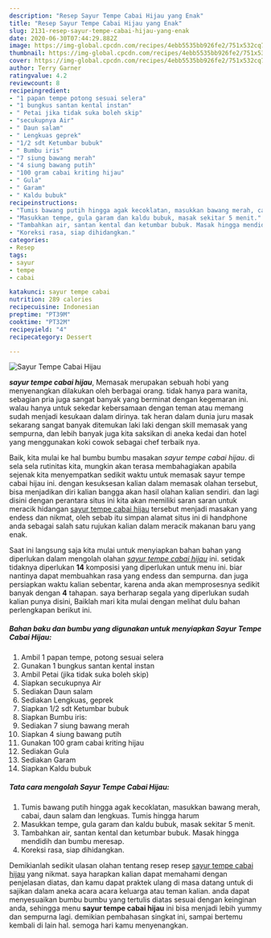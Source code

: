 ```yaml
---
description: "Resep Sayur Tempe Cabai Hijau yang Enak"
title: "Resep Sayur Tempe Cabai Hijau yang Enak"
slug: 2131-resep-sayur-tempe-cabai-hijau-yang-enak
date: 2020-06-30T07:44:29.882Z
image: https://img-global.cpcdn.com/recipes/4ebb5535bb926fe2/751x532cq70/sayur-tempe-cabai-hijau-foto-resep-utama.jpg
thumbnail: https://img-global.cpcdn.com/recipes/4ebb5535bb926fe2/751x532cq70/sayur-tempe-cabai-hijau-foto-resep-utama.jpg
cover: https://img-global.cpcdn.com/recipes/4ebb5535bb926fe2/751x532cq70/sayur-tempe-cabai-hijau-foto-resep-utama.jpg
author: Terry Garner
ratingvalue: 4.2
reviewcount: 8
recipeingredient:
- "1 papan tempe potong sesuai selera"
- "1 bungkus santan kental instan"
- " Petai jika tidak suka boleh skip"
- "secukupnya Air"
- " Daun salam"
- " Lengkuas geprek"
- "1/2 sdt Ketumbar bubuk"
- " Bumbu iris"
- "7 siung bawang merah"
- "4 siung bawang putih"
- "100 gram cabai kriting hijau"
- " Gula"
- " Garam"
- " Kaldu bubuk"
recipeinstructions:
- "Tumis bawang putih hingga agak kecoklatan, masukkan bawang merah, cabai, daun salam dan lengkuas. Tumis hingga harum"
- "Masukkan tempe, gula garam dan kaldu bubuk, masak sekitar 5 menit."
- "Tambahkan air, santan kental dan ketumbar bubuk. Masak hingga mendidih dan bumbu meresap."
- "Koreksi rasa, siap dihidangkan."
categories:
- Resep
tags:
- sayur
- tempe
- cabai

katakunci: sayur tempe cabai 
nutrition: 289 calories
recipecuisine: Indonesian
preptime: "PT39M"
cooktime: "PT32M"
recipeyield: "4"
recipecategory: Dessert

---
```



![Sayur Tempe Cabai Hijau](https://img-global.cpcdn.com/recipes/4ebb5535bb926fe2/751x532cq70/sayur-tempe-cabai-hijau-foto-resep-utama.jpg)

<b><i>sayur tempe cabai hijau</i></b>, Memasak merupakan sebuah hobi yang menyenangkan dilakukan oleh berbagai orang. tidak hanya para wanita, sebagian pria juga sangat banyak yang berminat dengan kegemaran ini. walau hanya untuk sekedar kebersamaan dengan teman atau memang sudah menjadi kesukaan dalam dirinya. tak heran dalam dunia juru masak sekarang sangat banyak ditemukan laki laki dengan skill memasak yang sempurna, dan lebih banyak juga kita saksikan di aneka kedai dan hotel yang menggunakan koki cowok sebagai chef terbaik nya.

Baik, kita mulai ke hal bumbu bumbu masakan <i>sayur tempe cabai hijau</i>. di sela sela rutinitas kita, mungkin akan terasa membahagiakan apabila sejenak kita menyempatkan sedikit waktu untuk memasak sayur tempe cabai hijau ini. dengan kesuksesan kalian dalam memasak olahan tersebut, bisa menjadikan diri kalian bangga akan hasil olahan kalian sendiri. dan lagi disini dengan perantara situs ini kita akan memiliki saran saran untuk meracik hidangan <u>sayur tempe cabai hijau</u> tersebut menjadi masakan yang endess dan nikmat, oleh sebab itu simpan alamat situs ini di handphone anda sebagai salah satu rujukan kalian dalam meracik makanan baru yang enak.




Saat ini langsung saja kita mulai untuk menyiapkan bahan bahan yang diperlukan dalam mengolah olahan <u><i>sayur tempe cabai hijau</i></u> ini. setidak tidaknya diperlukan <b>14</b> komposisi yang diperlukan untuk menu ini. biar nantinya dapat membuahkan rasa yang endess dan sempurna. dan juga persiapkan waktu kalian sebentar, karena anda akan memprosesnya sedikit banyak dengan <b>4</b> tahapan. saya berharap segala yang diperlukan sudah kalian punya disini, Baiklah mari kita mulai dengan melihat dulu bahan perlengkapan berikut ini.

<!--inarticleads1-->

##### Bahan baku dan bumbu yang digunakan untuk menyiapkan Sayur Tempe Cabai Hijau:

1. Ambil 1 papan tempe, potong sesuai selera
1. Gunakan 1 bungkus santan kental instan
1. Ambil  Petai (jika tidak suka boleh skip)
1. Siapkan secukupnya Air
1. Sediakan  Daun salam
1. Sediakan  Lengkuas, geprek
1. Siapkan 1/2 sdt Ketumbar bubuk
1. Siapkan  Bumbu iris:
1. Sediakan 7 siung bawang merah
1. Siapkan 4 siung bawang putih
1. Gunakan 100 gram cabai kriting hijau
1. Sediakan  Gula
1. Sediakan  Garam
1. Siapkan  Kaldu bubuk




<!--inarticleads2-->

##### Tata cara mengolah Sayur Tempe Cabai Hijau:

1. Tumis bawang putih hingga agak kecoklatan, masukkan bawang merah, cabai, daun salam dan lengkuas. Tumis hingga harum
1. Masukkan tempe, gula garam dan kaldu bubuk, masak sekitar 5 menit.
1. Tambahkan air, santan kental dan ketumbar bubuk. Masak hingga mendidih dan bumbu meresap.
1. Koreksi rasa, siap dihidangkan.




Demikianlah sedikit ulasan olahan tentang resep resep <u>sayur tempe cabai hijau</u> yang nikmat. saya harapkan kalian dapat memahami dengan penjelasan diatas, dan kamu dapat praktek ulang di masa datang untuk di sajikan dalam aneka acara acara keluarga atau teman kalian. anda dapat menyesuaikan bumbu bumbu yang tertulis diatas sesuai dengan keinginan anda, sehingga menu <b>sayur tempe cabai hijau</b> ini bisa menjadi lebih yummy dan sempurna lagi. demikian pembahasan singkat ini, sampai bertemu kembali di lain hal. semoga hari kamu menyenangkan.
